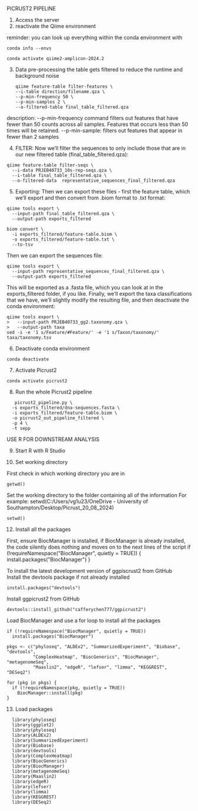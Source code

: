 PICRUST2 PIPELINE

1. Access the server
2. reactivate the Qiime environment

reminder: you can look up everything within the conda environment with
```
conda info --envs
```

```
conda activate qiime2-amplicon-2024.2
```

3. Data pre-processing
   the table gets filtered to reduce the runtime and background noise

   ```
   qiime feature-table filter-features \
   --i-table direction/filename.qza \
   --p-min-frequency 50 \
   --p-min-samples 2 \
   --o-filtered-table final_table_filtered.qza

description:
--p-min-frequency command filters out features that have fewer than 50 counts across all samples. Features that occurs less than 50 times will be retained.
--p-min-sample: filters out features that appear in fewer than 2 samples


 4. FILTER: Now we’ll filter the sequences to only include those that are in our new filtered table (final_table_filtered.qza):

```
qiime feature-table filter-seqs \
  --i-data PRJEB40733_10s-rep-seqs.qza \
  --i-table final_table_filtered.qza \
  --o-filtered-data  representative_sequences_final_filtered.qza
  ```


5. Exporting: Then we can export these files - first the feature table, which we’ll export and then convert from .biom format to .txt format:

```
qiime tools export \
  --input-path final_table_filtered.qza \
  --output-path exports_filtered
  
biom convert \
  -i exports_filtered/feature-table.biom \
  -o exports_filtered/feature-table.txt \
  --to-tsv
```

Then we can export the sequences file:

```
qiime tools export \
  --input-path representative_sequences_final_filtered.qza \
  --output-path exports_filtered
```

This will be exported as a .fasta file, which you can look at in the exports_filtered folder, if you like.
Finally, we’ll export the taxa classifications that we have, we’ll slightly modify the resulting file, and then deactivate the conda environment:

```
qiime tools export \
>   --input-path PRJEB40733_gg2.taxonomy.qza \
>   --output-path taxa
sed -i -e '1 s/Feature/#Feature/' -e '1 s/Taxon/taxonomy/' taxa/taxonomy.tsv
```

6. Deactivate conda environment
```
conda deactivate
```

7. Activate Picrust2
   
```
conda activate picrust2
```

8. Run the whole Picrust2 pipeline
```
   picrust2_pipeline.py \
  -s exports_filtered/dna-sequences.fasta \
  -i exports_filtered/feature-table.biom \
  -o picrust2_out_pipeline_filtered \
  -p 4 \
  -t sepp
```


USE R FOR DOWNSTREAM ANALYSIS

9. Start R with R Studio
    
11. Set working directory

First check in which working directory you are in
```
getwd()
```

Set the working directory to the folder containing all of the information
For example: setwd(C:/Users/vg1u23/OneDrive - University of Southampton/Desktop/Picrust_20_08_2024)

```
setwd()

```

12. Install all the packages

First, ensure BiocManager is installed, if BiocManager is already installed, the code silently does nothing and moves on to the next lines of the script
if (!requireNamespace("BiocManager", quietly = TRUE)) {
  install.packages("BiocManager")
}

To install the latest development version of ggpiscrust2 from GitHub               
Install the devtools package if not already installed  
```
install.packages("devtools")
```              

Install ggpicrust2 from GitHub  

```
devtools::install_github("cafferychen777/ggpicrust2")
```

Load BiocManager and use a for loop to install all the packages
```
if (!requireNamespace("BiocManager", quietly = TRUE))
  install.packages("BiocManager")

pkgs <- c("phyloseq", "ALDEx2", "SummarizedExperiment", "Biobase", "devtools", 
          "ComplexHeatmap", "BiocGenerics", "BiocManager", "metagenomeSeq", 
          "Maaslin2", "edgeR", "lefser", "limma", "KEGGREST", "DESeq2")

for (pkg in pkgs) {
  if (!requireNamespace(pkg, quietly = TRUE))
    BiocManager::install(pkg)
}
```






13. Load packages
```
  library(phyloseq)
  library(ggplot2)
  library(phyloseq)
  library(ALDEx2)
  library(SummarizedExperiment)
  library(Biobase)
  library(devtools)
  library(ComplexHeatmap)
  library(BiocGenerics)
  library(BiocManager)
  library(metagenomeSeq)
  library(Maaslin2)
  library(edgeR)
  library(lefser)
  library(limma)
  library(KEGGREST)
  library(DESeq2)
```





